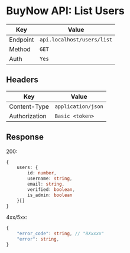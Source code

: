 # BuyNow API: List Users

| Key      | Value                      |
| -------- | -------------------------- |
| Endpoint | `api.localhost/users/list` |
| Method   | `GET`                      |
| Auth     | `Yes`                      |

## Headers

| Key           | Value              |
| ------------- | ------------------ |
| Content-Type  | `application/json` |
| Authorization | `Basic <token>`    |

## Response

200:

```ts
{
    users: {
        id: number,
        username: string,
        email: string,
        verified: boolean,
        is_admin: boolean
    }[]
}
```

4xx/5xx:

```ts
{   
    "error_code": string, // "BXxxxx"
    "error": string,
}
```
